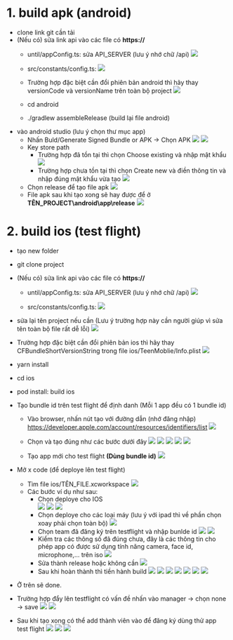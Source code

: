 # 1. build apk (android)
- clone link git cần tải
- (Nếu có) sửa link api vào các file có **https://**
  - until/appConfig.ts: sửa API_SERVER (lưu ý nhớ chữ /api)
   ![](https://res.cloudinary.com/do5mcnq9w/image/upload/v1695022885/server_deploy/build_change_api_server_1_x6z65h_rsjnxz.png)

  - src/constants/config.ts:
  ![](https://res.cloudinary.com/do5mcnq9w/image/upload/v1695022938/server_deploy/build_change_api_server_2_rdvp5p_v3qam3.png)

  - Trường hợp đặc biệt cần đổi phiên bản android thì hãy thay versionCode và versionName trên toàn bộ project
   ![](https://res.cloudinary.com/do5mcnq9w/image/upload/v1698294399/server_deploy/change_version_android.png)

  - cd android
  - ./gradlew assembleRelease (build lại file android)
- vào android studio (lưu ý chọn thư mục app)
  - Nhấn Buld/Generate Signed Bundle or APK -> Chọn APK 
  ![](https://res.cloudinary.com/do5mcnq9w/image/upload/v1695022975/server_deploy/build_change_api_server_4_d3ojjc_lcpgow.png)
  ![](https://res.cloudinary.com/do5mcnq9w/image/upload/v1695023005/server_deploy/build_change_api_server_APK_vwyv9k_hziyx2.png)
  - Key store path
    - Trường hợp đã tồn tại thì chọn Choose existing và nhập mật khẩu
    ![](https://res.cloudinary.com/do5mcnq9w/image/upload/v1695023032/server_deploy/build_change_api_server_5_qvmrbk_jvtdbs.png)
    - Trường hợp chưa tồn tại thì chọn Create new và điền thông tin và nhập đúng mật khẩu vừa tạo
    ![](https://res.cloudinary.com/do5mcnq9w/image/upload/v1695023072/server_deploy/build_change_api_server_3_qgokqi_aapfae.png)
  - Chọn release để tạo file apk
    ![](https://res.cloudinary.com/do5mcnq9w/image/upload/v1695023103/server_deploy/build_change_api_server_6_yeeisg_cqqzj8.png)
  - File apk sau khi tạo xong sẽ hay được để ở **TÊN_PROJECT\android\app\release**
  ![](https://res.cloudinary.com/do5mcnq9w/image/upload/v1695023124/server_deploy/build_change_api_server_7_vlkwhl_pifjum.png)
  
# 2. build ios (test flight)
- tạo new folder
- git clone project
- (Nếu có) sửa link api vào các file có **https://**
  - until/appConfig.ts: sửa API_SERVER (lưu ý nhớ chữ /api)
   ![](https://res.cloudinary.com/do5mcnq9w/image/upload/v1695022885/server_deploy/build_change_api_server_1_x6z65h_rsjnxz.png)

  - src/constants/config.ts:
  ![](https://res.cloudinary.com/do5mcnq9w/image/upload/v1695022938/server_deploy/build_change_api_server_2_rdvp5p_v3qam3.png)

- sửa lại tên project nếu cần (Lưu ý trường hợp này cần người giúp vì sửa tên toàn bộ file rất dễ lỗi)
  ![](https://res.cloudinary.com/do5mcnq9w/image/upload/v1695022744/server_deploy/change%20all%20file%20ios%20and%20android%20%28warning%29.png)

- Trường hợp đặc biệt cần đổi phiên bản ios thì hãy thay CFBundleShortVersionString trong file ios/TeenMoblie/Info.plist
   ![](https://res.cloudinary.com/do5mcnq9w/image/upload/v1698294802/server_deploy/change_version_ios.png)

- yarn install
- cd ios
- pod install: build ios
- Tạo bundle id trên test flight để định danh (Mỗi 1 app đều có 1 bundle id)
  - Vào browser, nhấn nút tạo với đường dẫn (nhớ đăng nhập) https://developer.apple.com/account/resources/identifiers/list
  ![](https://res.cloudinary.com/do5mcnq9w/image/upload/v1695021562/server_deploy/create%20new%20bundle%201.png)

  - Chọn và tạo đúng như các bước dưới đây
  ![](https://res.cloudinary.com/do5mcnq9w/image/upload/v1695021892/server_deploy/create%20new%20bundle%20id%202.png)
  ![](https://res.cloudinary.com/do5mcnq9w/image/upload/v1695022011/server_deploy/create%20new%20bundle%20id%203.png)
  ![](https://res.cloudinary.com/do5mcnq9w/image/upload/v1695022102/server_deploy/create%20new%20bundle%20id%204.1%20%28input%29.png)
  ![](https://res.cloudinary.com/do5mcnq9w/image/upload/v1695022179/server_deploy/create%20new%20bundle%20id%204.2.png)
  ![](https://res.cloudinary.com/do5mcnq9w/image/upload/v1695022247/server_deploy/create%20new%20bundle%20id%204.3.png)

  - Tạo app mới cho test flight **(Dùng bundle id)**
  ![](https://res.cloudinary.com/do5mcnq9w/image/upload/v1695022352/server_deploy/create%20new%20app.png)

- Mở x code (để deploye lên test flight)
  - Tìm file ios/TÊN_FILE.xcworkspace 
  ![](https://res.cloudinary.com/do5mcnq9w/image/upload/v1695020743/server_deploy/file%20build%20ios.png)
  - Các bước ví dụ như sau:
    - Chọn deploye cho IOS  
  ![](https://res.cloudinary.com/do5mcnq9w/image/upload/v1695023746/server_deploy/x_code_build_1.png)
  ![](https://res.cloudinary.com/do5mcnq9w/image/upload/v1695023891/server_deploy/x_code_build_2.png)
  ![](https://res.cloudinary.com/do5mcnq9w/image/upload/v1695023966/server_deploy/x_code_build_3.png)
    - Chọn deploye cho các loại máy (lưu ý với ipad thì về phần chọn xoay phải chọn toàn bộ)
  ![](https://res.cloudinary.com/do5mcnq9w/image/upload/v1695024062/server_deploy/x_code_build_4.png)
    - Chọn team đã đăng ký trên testflight và nhập bunlde id
  ![](https://res.cloudinary.com/do5mcnq9w/image/upload/v1698115140/server_deploy/x_code_build_5_rwlnkj.png)
  ![](https://res.cloudinary.com/do5mcnq9w/image/upload/v1695024235/server_deploy/x_code_build_6.png)
    - Kiểm tra các thông số đã đúng chưa, đây là các thông tin cho phép app có được sử dụng tính năng camera, face id, microphone,... trên iso
  ![](https://res.cloudinary.com/do5mcnq9w/image/upload/v1695024937/server_deploy/x_code_build_info_7.png)
    - Sửa thành release hoặc không cần
  ![](https://res.cloudinary.com/do5mcnq9w/image/upload/v1695025023/server_deploy/x_code_build_setting_debug_or_release_8.png)
    - Sau khi hoàn thành thì tiền hành build
  ![](https://res.cloudinary.com/do5mcnq9w/image/upload/v1695025181/server_deploy/x_code_build_archive_9.png)
  ![](https://res.cloudinary.com/do5mcnq9w/image/upload/v1695025287/server_deploy/x_code_build_distribute_10.png)
  ![](https://res.cloudinary.com/do5mcnq9w/image/upload/v1695025385/server_deploy/x_code_build_testflight_11.png)
  ![](https://res.cloudinary.com/do5mcnq9w/image/upload/v1695025454/server_deploy/x_code_build_testflight_12.png)
  ![](https://res.cloudinary.com/do5mcnq9w/image/upload/v1695025520/server_deploy/x_code_build_testflight_13.png)
  ![](https://res.cloudinary.com/do5mcnq9w/image/upload/v1695025612/server_deploy/x_code_build_testflight_14.png)
  ![](https://res.cloudinary.com/do5mcnq9w/image/upload/v1695025893/server_deploy/x_code_build_testflight_15.png)

- Ở trên sẽ done.
- Trường hợp đẩy lên testflight có vấn đề nhấn vào manager -> chọn none -> save
  ![](https://res.cloudinary.com/do5mcnq9w/image/upload/v1695026085/server_deploy/test_flight_fix_after_build_1.png)
  ![](https://res.cloudinary.com/do5mcnq9w/image/upload/v1695026227/server_deploy/test_flight_fix_after_build_2.png)

- Sau khi tạo xong có thể add thành viên vào để đăng ký dùng thử app test flight
  ![](https://res.cloudinary.com/do5mcnq9w/image/upload/v1695022528/server_deploy/create%20group%20test%20flight%205.1.png)
  ![](https://res.cloudinary.com/do5mcnq9w/image/upload/v1695022598/server_deploy/add%20member%20group%20test%20flight%205.2.png)
  ![](https://res.cloudinary.com/do5mcnq9w/image/upload/v1695022634/server_deploy/add%20member%20group%20test%20flight%205.3.png)
